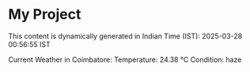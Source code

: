 # My Project

This content is dynamically generated in Indian Time (IST): 2025-03-28 00:56:55 IST


Current Weather in Coimbatore:
Temperature: 24.38 °C
Condition: haze
